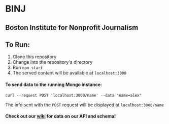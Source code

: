 # BINJ
## Boston Institute for Nonprofit Journalism

## To Run:
1. Clone this repository
2. Change into the repository's directory
3. Run `npm start`
4. The served content will be available at `localhost:3000`

#### To send data to the running Mongo instance:
`curl --request POST 'localhost:3000/name' --data "name=alex"`

The info sent with the `POST` request will be displayed at `localhost:3000/name`

#### Check out our [wiki](https://github.com/jumbocodefall2017/BINJ/wiki) for data on our API and schema!
